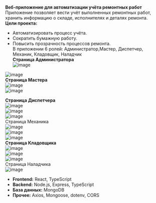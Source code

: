 **Веб-приложение для автоматизации учёта ремонтных работ**  
Приложение позволяет вести учёт выполненных ремонтных работ, хранить информацию о складе, исполнителях и деталях ремонта.  
**Цели проекта:**
- Автоматизировать процесс учёта.
- Сократить бумажную работу.
- Повысить прозрачность процессов ремонта.  
В приложении 6 ролей: Администратор,Мастер, Диспетчер, Механик, Кладовщик, Наладчик  
**Страница Администратора**  
  ![image](https://github.com/user-attachments/assets/282663fb-d109-46f7-89d6-5d8bb5897b67)  
  
![image](https://github.com/user-attachments/assets/ca8bf245-8778-4d3d-824a-a2ed211e8b28)  
**Страница Мастера**  
![image](https://github.com/user-attachments/assets/02690a9a-4830-45ba-90b4-5b975c5ca9f1)  
![image](https://github.com/user-attachments/assets/6a19767e-af12-4231-bd3a-77542bcfd277)  
  
**Страница Диспетчера**  
![image](https://github.com/user-attachments/assets/4bd06363-64f1-49f7-a49a-9de0ffa2c359)  
![image](https://github.com/user-attachments/assets/81ff2f31-c6d9-435b-8ab6-ed9d72f8df95)  
![image](https://github.com/user-attachments/assets/881f221b-8a4b-4601-b8f0-3ae18d82502c)  
Страница Механика  
![image](https://github.com/user-attachments/assets/1a17d0c4-6222-4e87-b105-e35fe1a07eb1)  
![image](https://github.com/user-attachments/assets/45acb059-02d7-42ce-9080-16e2f5564661)  
![image](https://github.com/user-attachments/assets/44c8724a-1ea2-4008-aace-8f8af752c4f8)  
**Страница Кладовщика**   
![image](https://github.com/user-attachments/assets/739e6e65-315e-485c-93b2-b28e465a2ef7)  
![image](https://github.com/user-attachments/assets/27f70248-f325-4f01-8b74-83a5e322682a)  
![image](https://github.com/user-attachments/assets/2b1fa6f6-7243-4fd0-a2c0-583d883392a1)  
Страница Наладчика  
![image](https://github.com/user-attachments/assets/f284d37f-4808-43af-a71b-7628b1c14bd3)  

- **Frontend:** React, TypeScript
- **Backend:** Node.js, Express, TypeScript
- **База данных:** MongoDB
- **Прочее:** Axios, Mongoose, dotenv, CORS

